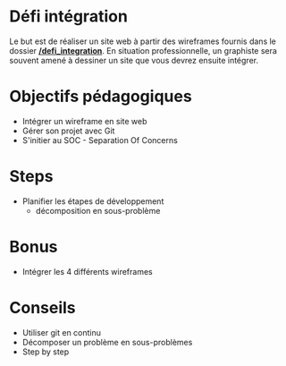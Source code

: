 # Défi intégration
Le but est de réaliser un site web à partir des wireframes fournis dans le dossier [**/defi_integration**](https://github.com/SimplonTlse02/prairie/tree/master/defi_integration). En situation professionnelle, un graphiste sera souvent amené à dessiner un site que vous devrez ensuite intégrer.

# Objectifs pédagogiques
* Intégrer un wireframe en site web
* Gérer son projet avec Git
* S'initier au SOC - Separation Of Concerns


# Steps
* Planifier les étapes de développement
	* décomposition en sous-problème

# Bonus 
* Intégrer les 4 différents wireframes


# Conseils
* Utiliser git en continu
* Décomposer un problème en sous-problèmes
* Step by step
